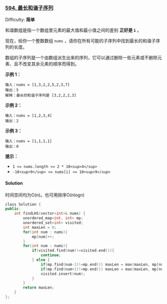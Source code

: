 ### [594\. 最长和谐子序列](https://leetcode-cn.com/problems/longest-harmonious-subsequence/)

Difficulty: **简单**


和谐数组是指一个数组里元素的最大值和最小值之间的差别 **正好是 `1`** 。

现在，给你一个整数数组 `nums` ，请你在所有可能的子序列中找到最长的和谐子序列的长度。

数组的子序列是一个由数组派生出来的序列，它可以通过删除一些元素或不删除元素、且不改变其余元素的顺序而得到。

**示例 1：**

```
输入：nums = [1,3,2,2,5,2,3,7]
输出：5
解释：最长的和谐子序列是 [3,2,2,2,3]
```

**示例 2：**

```
输入：nums = [1,2,3,4]
输出：2
```

**示例 3：**

```
输入：nums = [1,1,1,1]
输出：0
```

**提示：**

*   `1 <= nums.length <= 2 * 10<sup>4</sup>`
*   `-10<sup>9</sup> <= nums[i] <= 10<sup>9</sup>`


#### Solution

时间空间均为O(n)。也可用排序O(nlogn)

```cpp
​class Solution {
public:
    int findLHS(vector<int>& nums) {
        unordered_map<int, int> mp;
        unordered_set<int> visited;
        int maxLen = 0;
        for(int num : nums){
            mp[num]++;
        }
        for(int num : nums){
            if(visited.find(num)!=visited.end()){
                continue;
            } else {
                if(mp.find(num-1)!=mp.end()) maxLen = max(maxLen, mp[num]+mp[num-1]);
                if(mp.find(num+1)!=mp.end()) maxLen = max(maxLen, mp[num]+mp[num+1]);
                visited.insert(num);
            }
        }
        return maxLen;
    }
};
```